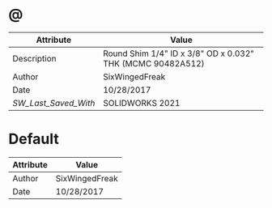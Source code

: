 # @
| Attribute | Value |
| ---  | ---     |
| Description | Round Shim 1/4&quot; ID x 3/8&quot; OD x 0.032&quot; THK (MCMC 90482A512) |
| Author | SixWingedFreak |
| Date | 10/28/2017 |
| _SW_Last_Saved_With_ | SOLIDWORKS 2021 |
# Default
| Attribute | Value |
| ---  | ---     |
| Author | SixWingedFreak |
| Date | 10/28/2017 |
